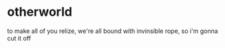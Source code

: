 # otherworld
to make all of you relize, we're all bound with invinsible rope, so i'm gonna cut it off
